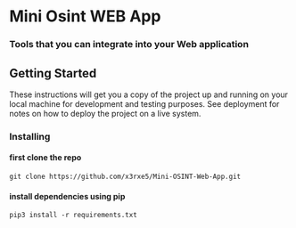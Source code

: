 # Mini Osint WEB App
### Tools that you can integrate into your Web application


## Getting Started

These instructions will get you a copy of the project up and running on your local machine for development and testing purposes. See deployment for notes on how to deploy the project on a live system.

### Installing

#### first clone the repo
```
git clone https://github.com/x3rxe5/Mini-OSINT-Web-App.git
```

#### install dependencies using pip
```
pip3 install -r requirements.txt
```


